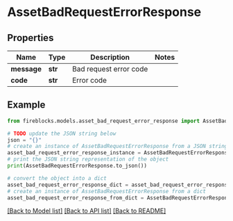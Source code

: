 # AssetBadRequestErrorResponse


## Properties

Name | Type | Description | Notes
------------ | ------------- | ------------- | -------------
**message** | **str** | Bad request error code | 
**code** | **str** | Error code | 

## Example

```python
from fireblocks.models.asset_bad_request_error_response import AssetBadRequestErrorResponse

# TODO update the JSON string below
json = "{}"
# create an instance of AssetBadRequestErrorResponse from a JSON string
asset_bad_request_error_response_instance = AssetBadRequestErrorResponse.from_json(json)
# print the JSON string representation of the object
print(AssetBadRequestErrorResponse.to_json())

# convert the object into a dict
asset_bad_request_error_response_dict = asset_bad_request_error_response_instance.to_dict()
# create an instance of AssetBadRequestErrorResponse from a dict
asset_bad_request_error_response_from_dict = AssetBadRequestErrorResponse.from_dict(asset_bad_request_error_response_dict)
```
[[Back to Model list]](../README.md#documentation-for-models) [[Back to API list]](../README.md#documentation-for-api-endpoints) [[Back to README]](../README.md)


